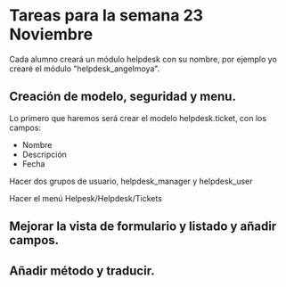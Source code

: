 # Tareas para la semana 23 Noviembre

Cada alumno creará un módulo helpdesk con su nombre, por ejemplo yo crearé el módulo "helpdesk_angelmoya".

## Creación de modelo, seguridad y menu.

Lo primero que haremos será crear el modelo helpdesk.ticket, con los campos:
- Nombre
- Descripción
- Fecha

Hacer dos grupos de usuario, helpdesk_manager y helpdesk_user

Hacer el menú Helpesk/Helpdesk/Tickets


## Mejorar la vista de formulario y listado y añadir campos.

## Añadir método y traducir.
